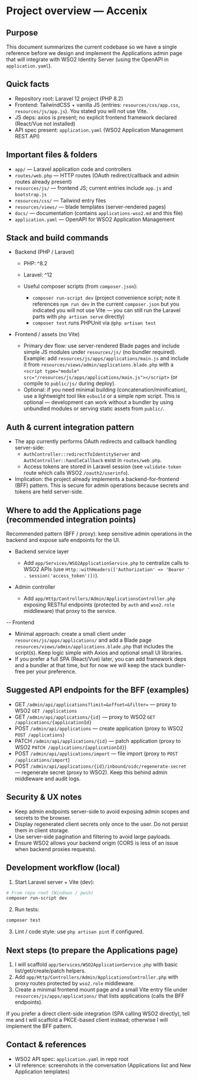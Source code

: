 Project overview — Accenix
==========================

Purpose
-------
This document summarizes the current codebase so we have a single reference before we design and implement the Applications admin page that will integrate with WSO2 Identity Server (using the OpenAPI in `application.yaml`).

Quick facts
-----------
- Repository root: Laravel 12 project (PHP 8.2)
- Frontend: TailwindCSS + vanilla JS (entries: `resources/css/app.css`, `resources/js/app.js`). You stated you will not use Vite.
- JS deps: axios is present; no explicit frontend framework declared (React/Vue not installed)
- API spec present: `application.yaml` (WSO2 Application Management REST API)

Important files & folders
-------------------------
- `app/` — Laravel application code and controllers
- `routes/web.php` — HTTP routes (OAuth redirect/callback and admin routes already present)
- `resources/js/` — frontend JS; current entries include `app.js` and `bootstrap.js`
- `resources/css/` — Tailwind entry files
- `resources/views/` — blade templates (server-rendered pages)
- `docs/` — documentation (contains `applications-wso2.md` and this file)
- `application.yaml` — OpenAPI for WSO2 Application Management

Stack and build commands
------------------------
- Backend (PHP / Laravel)
  - PHP: ^8.2
  - Laravel: ^12
  - Useful composer scripts (from `composer.json`):

    - `composer run-script dev` (project convenience script; note it references `npm run dev` in the current `composer.json` but you indicated you will not use Vite — you can still run the Laravel parts with `php artisan serve` directly)
    - `composer test` runs PHPUnit via `@php artisan test`

- Frontend / assets (no Vite)
  - Primary dev flow: use server-rendered Blade pages and include simple JS modules under `resources/js/` (no bundler required). Example: add `resources/js/apps/applications/main.js` and include it from `resources/views/admin/applications.blade.php` with a `<script type="module" src="/resources/js/apps/applications/main.js"></script>` (or compile to `public/js/` during deploy).
  - Optional: if you need minimal building (concatenation/minification), use a lightweight tool like `esbuild` or a simple npm script. This is optional — development can work without a bundler by using unbundled modules or serving static assets from `public/`.

Auth & current integration pattern
---------------------------------
- The app currently performs OAuth redirects and callback handling server-side:
  - `AuthController::redirectToIdentityServer` and `AuthController::handleCallback` exist in `routes/web.php`.
  - Access tokens are stored in Laravel session (see `validate-token` route which calls WSO2 `/oauth2/userinfo`).
- Implication: the project already implements a backend-for-frontend (BFF) pattern. This is secure for admin operations because secrets and tokens are held server-side.

Where to add the Applications page (recommended integration points)
---------------------------------------------------------------
Recommended pattern (BFF / proxy): keep sensitive admin operations in the backend and expose safe endpoints for the UI.

- Backend service layer
  - Add `app/Services/WSO2ApplicationService.php` to centralize calls to WSO2 APIs (use `Http::withHeaders(['Authorization' => 'Bearer ' . session('access_token')])`).

- Admin controller
  - Add `app/Http/Controllers/Admin/ApplicationsController.php` exposing RESTful endpoints (protected by `auth` and `wso2.role` middleware) that proxy to the service.

-- Frontend
  - Minimal approach: create a small client under `resources/js/apps/applications/` and add a Blade page `resources/views/admin/applications.blade.php` that includes the script(s). Keep logic simple with Axios and optional small UI libraries.
  - If you prefer a full SPA (React/Vue) later, you can add framework deps and a bundler at that time, but for now we will keep the stack bundler-free per your preference.

Suggested API endpoints for the BFF (examples)
----------------------------------------------
- GET `/admin/api/applications?limit=&offset=&filter=` — proxy to WSO2 `GET /applications`
- GET `/admin/api/applications/{id}` — proxy to WSO2 `GET /applications/{applicationId}`
- POST `/admin/api/applications` — create application (proxy to WSO2 `POST /applications`)
- PATCH `/admin/api/applications/{id}` — patch application (proxy to WSO2 `PATCH /applications/{applicationId}`)
- POST `/admin/api/applications/import` — file import (proxy to `POST /applications/import`)
- POST `/admin/api/applications/{id}/inbound/oidc/regenerate-secret` — regenerate secret (proxy to WSO2). Keep this behind admin middleware and audit logs.

Security & UX notes
-------------------
- Keep admin endpoints server-side to avoid exposing admin scopes and secrets to the browser.
- Display regenerated client secrets only once to the user. Do not persist them in client storage.
- Use server-side pagination and filtering to avoid large payloads.
- Ensure WSO2 allows your backend origin (CORS is less of an issue when backend proxies requests).

Development workflow (local)
---------------------------
1. Start Laravel server + Vite (dev):

```powershell
# From repo root (Windows / pwsh)
composer run-script dev
```

2. Run tests:

```powershell
composer test
```

3. Lint / code style: use `php artisan pint` if configured.

Next steps (to prepare the Applications page)
-------------------------------------------
1. I will scaffold `app/Services/WSO2ApplicationService.php` with basic list/get/create/patch helpers.
2. Add `app/Http/Controllers/Admin/ApplicationsController.php` with proxy routes protected by `wso2.role` middleware.
3. Create a minimal frontend mount page and a small Vite entry file under `resources/js/apps/applications/` that lists applications (calls the BFF endpoints).

If you prefer a direct client-side integration (SPA calling WSO2 directly), tell me and I will scaffold a PKCE-based client instead; otherwise I will implement the BFF pattern.

Contact & references
--------------------
- WSO2 API spec: `application.yaml` in repo root
- UI reference: screenshots in the conversation (Applications list and New Application templates)
